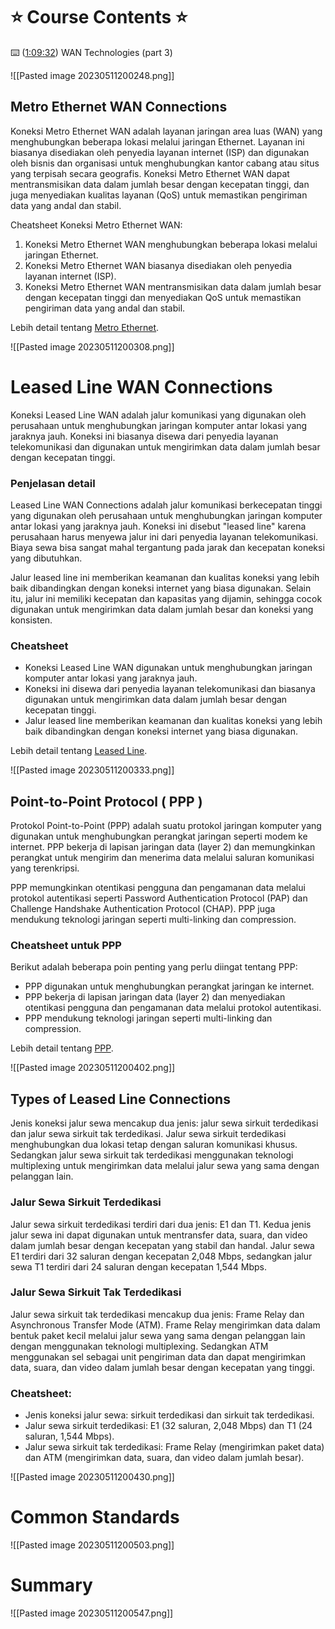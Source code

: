 # ⭐️ Course Contents ⭐️ 

⌨️ ([1:09:32](https://www.youtube.com/watch?v=qiQR5rTSshw&list=PLUcC-GwJC7M4bq1J4_jSLOjg3jmbD7sp2&index=1&t=4172s)) WAN Technologies (part 3)

![[Pasted image 20230511200248.png]]

## Metro Ethernet WAN Connections

Koneksi Metro Ethernet WAN adalah layanan jaringan area luas (WAN) yang menghubungkan beberapa lokasi melalui jaringan Ethernet. Layanan ini biasanya disediakan oleh penyedia layanan internet (ISP) dan digunakan oleh bisnis dan organisasi untuk menghubungkan kantor cabang atau situs yang terpisah secara geografis. Koneksi Metro Ethernet WAN dapat mentransmisikan data dalam jumlah besar dengan kecepatan tinggi, dan juga menyediakan kualitas layanan (QoS) untuk memastikan pengiriman data yang andal dan stabil.

Cheatsheet Koneksi Metro Ethernet WAN:

1. Koneksi Metro Ethernet WAN menghubungkan beberapa lokasi melalui jaringan Ethernet.
2. Koneksi Metro Ethernet WAN biasanya disediakan oleh penyedia layanan internet (ISP).
3. Koneksi Metro Ethernet WAN mentransmisikan data dalam jumlah besar dengan kecepatan tinggi dan menyediakan QoS untuk memastikan pengiriman data yang andal dan stabil.

Lebih detail tentang [Metro Ethernet](https://en.wikipedia.org/wiki/Metro_Ethernet).

![[Pasted image 20230511200308.png]]

# Leased Line WAN Connections

Koneksi Leased Line WAN adalah jalur komunikasi yang digunakan oleh perusahaan untuk menghubungkan jaringan komputer antar lokasi yang jaraknya jauh. Koneksi ini biasanya disewa dari penyedia layanan telekomunikasi dan digunakan untuk mengirimkan data dalam jumlah besar dengan kecepatan tinggi.

### Penjelasan detail

Leased Line WAN Connections adalah jalur komunikasi berkecepatan tinggi yang digunakan oleh perusahaan untuk menghubungkan jaringan komputer antar lokasi yang jaraknya jauh. Koneksi ini disebut "leased line" karena perusahaan harus menyewa jalur ini dari penyedia layanan telekomunikasi. Biaya sewa bisa sangat mahal tergantung pada jarak dan kecepatan koneksi yang dibutuhkan.

Jalur leased line ini memberikan keamanan dan kualitas koneksi yang lebih baik dibandingkan dengan koneksi internet yang biasa digunakan. Selain itu, jalur ini memiliki kecepatan dan kapasitas yang dijamin, sehingga cocok digunakan untuk mengirimkan data dalam jumlah besar dan koneksi yang konsisten.

### Cheatsheet

- Koneksi Leased Line WAN digunakan untuk menghubungkan jaringan komputer antar lokasi yang jaraknya jauh.
- Koneksi ini disewa dari penyedia layanan telekomunikasi dan biasanya digunakan untuk mengirimkan data dalam jumlah besar dengan kecepatan tinggi.
- Jalur leased line memberikan keamanan dan kualitas koneksi yang lebih baik dibandingkan dengan koneksi internet yang biasa digunakan.

Lebih detail tentang [Leased Line](https://en.wikipedia.org/wiki/Leased_line).

![[Pasted image 20230511200333.png]]

## Point-to-Point Protocol ( PPP )

Protokol Point-to-Point (PPP) adalah suatu protokol jaringan komputer yang digunakan untuk menghubungkan perangkat jaringan seperti modem ke internet. PPP bekerja di lapisan jaringan data (layer 2) dan memungkinkan perangkat untuk mengirim dan menerima data melalui saluran komunikasi yang terenkripsi.

PPP memungkinkan otentikasi pengguna dan pengamanan data melalui protokol autentikasi seperti Password Authentication Protocol (PAP) dan Challenge Handshake Authentication Protocol (CHAP). PPP juga mendukung teknologi jaringan seperti multi-linking dan compression.

### Cheatsheet untuk PPP

Berikut adalah beberapa poin penting yang perlu diingat tentang PPP:

- PPP digunakan untuk menghubungkan perangkat jaringan ke internet.
- PPP bekerja di lapisan jaringan data (layer 2) dan menyediakan otentikasi pengguna dan pengamanan data melalui protokol autentikasi.
- PPP mendukung teknologi jaringan seperti multi-linking dan compression.

Lebih detail tentang [PPP](https://en.wikipedia.org/wiki/Point-to-Point_Protocol).

![[Pasted image 20230511200402.png]]


## Types of Leased Line Connections

Jenis koneksi jalur sewa mencakup dua jenis: jalur sewa sirkuit terdedikasi dan jalur sewa sirkuit tak terdedikasi. Jalur sewa sirkuit terdedikasi menghubungkan dua lokasi tetap dengan saluran komunikasi khusus. Sedangkan jalur sewa sirkuit tak terdedikasi menggunakan teknologi multiplexing untuk mengirimkan data melalui jalur sewa yang sama dengan pelanggan lain.

### Jalur Sewa Sirkuit Terdedikasi

Jalur sewa sirkuit terdedikasi terdiri dari dua jenis: E1 dan T1. Kedua jenis jalur sewa ini dapat digunakan untuk mentransfer data, suara, dan video dalam jumlah besar dengan kecepatan yang stabil dan handal. Jalur sewa E1 terdiri dari 32 saluran dengan kecepatan 2,048 Mbps, sedangkan jalur sewa T1 terdiri dari 24 saluran dengan kecepatan 1,544 Mbps.

### Jalur Sewa Sirkuit Tak Terdedikasi

Jalur sewa sirkuit tak terdedikasi mencakup dua jenis: Frame Relay dan Asynchronous Transfer Mode (ATM). Frame Relay mengirimkan data dalam bentuk paket kecil melalui jalur sewa yang sama dengan pelanggan lain dengan menggunakan teknologi multiplexing. Sedangkan ATM menggunakan sel sebagai unit pengiriman data dan dapat mengirimkan data, suara, dan video dalam jumlah besar dengan kecepatan yang tinggi.

### Cheatsheet:

- Jenis koneksi jalur sewa: sirkuit terdedikasi dan sirkuit tak terdedikasi.
- Jalur sewa sirkuit terdedikasi: E1 (32 saluran, 2,048 Mbps) dan T1 (24 saluran, 1,544 Mbps).
- Jalur sewa sirkuit tak terdedikasi: Frame Relay (mengirimkan paket data) dan ATM (mengirimkan data, suara, dan video dalam jumlah besar).

![[Pasted image 20230511200430.png]]

# Common Standards

![[Pasted image 20230511200503.png]]

# Summary

![[Pasted image 20230511200547.png]]